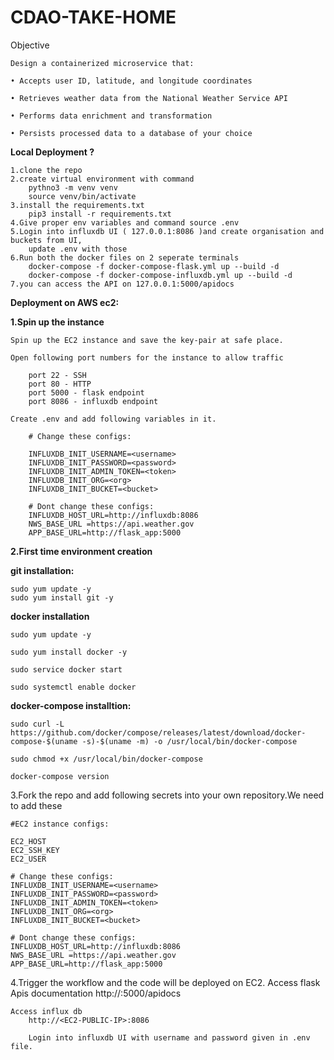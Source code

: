 # CDAO-TAKE-HOME

Objective
    
    Design a containerized microservice that:
    
    • Accepts user ID, latitude, and longitude coordinates
    
    • Retrieves weather data from the National Weather Service API
    
    • Performs data enrichment and transformation
    
    • Persists processed data to a database of your choice

**Local Deployment ?**
    
    1.clone the repo
    2.create virtual environment with command
        pythno3 -m venv venv
        source venv/bin/activate
    3.install the requirements.txt
        pip3 install -r requirements.txt
    4.Give proper env variables and command source .env
    5.Login into influxdb UI ( 127.0.0.1:8086 )and create organisation and buckets from UI, 
        update .env with those
    6.Run both the docker files on 2 seperate terminals
        docker-compose -f docker-compose-flask.yml up --build -d
        docker-compose -f docker-compose-influxdb.yml up --build -d
    7.you can access the API on 127.0.0.1:5000/apidocs

**Deployment on AWS ec2:**

**1.Spin up the instance**

    Spin up the EC2 instance and save the key-pair at safe place.

    Open following port numbers for the instance to allow traffic
        
        port 22 - SSH
        port 80 - HTTP
        port 5000 - flask endpoint
        port 8086 - influxdb endpoint

    Create .env and add following variables in it.

        # Change these configs:
        
        INFLUXDB_INIT_USERNAME=<username>
        INFLUXDB_INIT_PASSWORD=<password>
        INFLUXDB_INIT_ADMIN_TOKEN=<token>
        INFLUXDB_INIT_ORG=<org>
        INFLUXDB_INIT_BUCKET=<bucket>
            
        # Dont change these configs:
        INFLUXDB_HOST_URL=http://influxdb:8086
        NWS_BASE_URL =https://api.weather.gov
        APP_BASE_URL=http://flask_app:5000

**2.First time environment creation**

**git installation:**

    sudo yum update -y  
    sudo yum install git -y

**docker installation**

    sudo yum update -y  
    
    sudo yum install docker -y  
    
    sudo service docker start  
    
    sudo systemctl enable docker  
    

**docker-compose installtion:**

    sudo curl -L https://github.com/docker/compose/releases/latest/download/docker-compose-$(uname -s)-$(uname -m) -o /usr/local/bin/docker-compose
    
    sudo chmod +x /usr/local/bin/docker-compose
    
    docker-compose version
3.Fork the repo and add following secrets into your own repository.We need to add these 

    #EC2 instance configs:
    
    EC2_HOST
    EC2_SSH_KEY
    EC2_USER
    
    # Change these configs:
    INFLUXDB_INIT_USERNAME=<username>
    INFLUXDB_INIT_PASSWORD=<password>
    INFLUXDB_INIT_ADMIN_TOKEN=<token>
    INFLUXDB_INIT_ORG=<org>
    INFLUXDB_INIT_BUCKET=<bucket>

    # Dont change these configs:
    INFLUXDB_HOST_URL=http://influxdb:8086
    NWS_BASE_URL =https://api.weather.gov
    APP_BASE_URL=http://flask_app:5000

4.Trigger the workflow and the code will be deployed on EC2. 
    Access flask Apis documentation 
        http://<EC2-PUBLIC-IP>:5000/apidocs
        
    Access influx db 
        http://<EC2-PUBLIC-IP>:8086

        Login into influxdb UI with username and password given in .env file.



    

